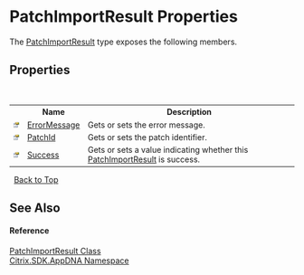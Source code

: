 # PatchImportResult Properties
 

The <a href="a49545bb-75b7-5278-83ad-78a5b21c8648">PatchImportResult</a> type exposes the following members.


## Properties
&nbsp;<table><tr><th></th><th>Name</th><th>Description</th></tr><tr><td>![Public property](media/pubproperty.gif "Public property")</td><td><a href="ad73d43f-f93e-e3ac-77b0-8cd719c9ab5b">ErrorMessage</a></td><td>
Gets or sets the error message.</td></tr><tr><td>![Public property](media/pubproperty.gif "Public property")</td><td><a href="147c3915-2b65-5387-9d8a-3db6878781e6">PatchId</a></td><td>
Gets or sets the patch identifier.</td></tr><tr><td>![Public property](media/pubproperty.gif "Public property")</td><td><a href="8edc459f-f408-6e81-15e3-56c1e00a2721">Success</a></td><td>
Gets or sets a value indicating whether this <a href="a49545bb-75b7-5278-83ad-78a5b21c8648">PatchImportResult</a> is success.</td></tr></table>&nbsp;
<a href="#patchimportresult-properties">Back to Top</a>

## See Also


#### Reference
<a href="a49545bb-75b7-5278-83ad-78a5b21c8648">PatchImportResult Class</a><br /><a href="fe2d265b-410b-8b11-1eb4-a790e0b062bf">Citrix.SDK.AppDNA Namespace</a><br />